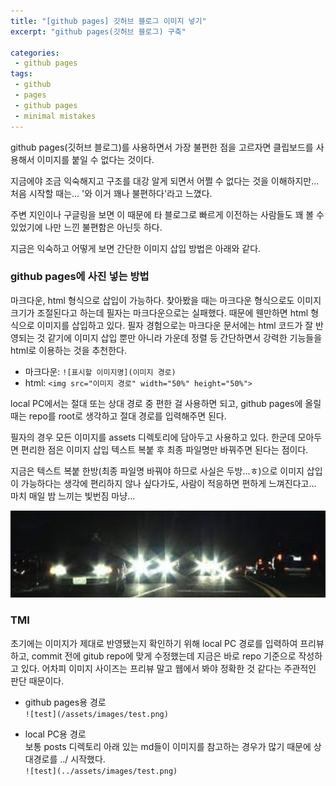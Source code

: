 ```yaml
---
title: "[github pages] 깃허브 블로그 이미지 넣기"
excerpt: "github pages(깃허브 블로그) 구축"

categories:
 - github pages
tags:
 - github
 - pages
 - github pages
 - minimal mistakes
---
```

github pages(깃허브 블로그)를 사용하면서 가장 불편한 점을 고르자면 클립보드를 사용해서 이미지를 붙일 수 없다는 것이다.

지금에야 조금 익숙해지고 구조를 대강 알게 되면서 어쩔 수 없다는 것을 이해하지만... 처음 시작할 때는... '와 이거 꽤나 불편하다'라고 느꼈다.

주변 지인이나 구글링을 보면 이 때문에 타 블로그로 빠르게 이전하는 사람들도 꽤 볼 수 있었기에 나만 느낀 불편함은 아닌듯 하다.

지금은 익숙하고 어떻게 보면 간단한 이미지 삽입 방법은 아래와 같다.
### github pages에 사진 넣는 방법
마크다운, html 형식으로 삽입이 가능하다. 찾아봤을 때는 마크다운 형식으로도 이미지 크기가 조절된다고 하는데 필자는 마크다운으로는 실패했다. 때문에 웬만하면 html 형식으로 이미지를 삽입하고 있다. 필자 경험으로는 마크다운 문서에는 html 코드가 잘 반영되는 것 같기에 이미지 삽입 뿐만 아니라 가운데 정렬 등 간단하면서 강력한 기능들을 html로 이용하는 것을 추천한다.
- 마크다운: `![표시할 이미지명](이미지 경로)`
- html: `<img src="이미지 경로" width="50%" height="50%">`

local PC에서는 절대 또는 상대 경로 중 편한 걸 사용하면 되고, github pages에 올릴 때는 repo를 root로 생각하고 절대 경로를 입력해주면 된다.

필자의 경우 모든 이미지를 assets 디렉토리에 담아두고 사용하고 있다. 한군데 모아두면 편리한 점은 이미지 삽입 텍스트 복붙 후 최종 파일명만 바꿔주면 된다는 점이다.

지금은 텍스트 복붙 한방(최종 파일명 바꿔야 하므로 사실은 두방...ㅎ)으로 이미지 삽입이 가능하다는 생각에 편리하지 않나 싶다가도, 사람이 적응하면 편하게 느껴진다고... 마치 매일 밤 느끼는 빛번짐 마냥...

![빛번짐](/assets/빛번짐.png)

### TMI
초기에는 이미지가 제대로 반영됐는지 확인하기 위해 local PC 경로를 입력하여 프리뷰하고, commit 전에 gitub repo에 맞게 수정했는데 지금은 바로 repo 기준으로 작성하고 있다. 어차피 이미지 사이즈는 프리뷰 말고 웹에서 봐야 정확한 것 같다는 주관적인 판단 때문이다.
- github pages용 경로<br>`![test](/assets/images/test.png)`

- local PC용 경로<br>보통 posts 디렉토리 아래 있는 md들이 이미지를 참고하는 경우가 많기 때문에 상대경로를 ../ 시작했다.<br>`![test](../assets/images/test.png)`


